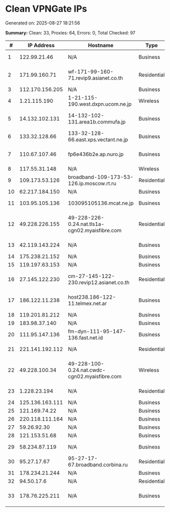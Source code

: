 # Clean VPNGate IPs
Generated on: 2025-08-27 18:21:56

**Summary:** Clean: 33, Proxies: 64, Errors: 0, Total Checked: 97

| # | IP Address | Hostname | Type | Country | Provider |
|---|------------|----------|------|---------|----------|
| 1 | 122.99.21.46 | N/A | Business | TW | Hoshin Multimedia Center Inc. |
| 2 | 171.99.160.71 | wf-171-99-160-71.revip9.asianet.co.th | Residential | TH | TRUE INTERNET CORPORATION CO. LTD. |
| 3 | 112.170.156.205 | N/A | Business | KR | Korea Telecom |
| 4 | 1.21.115.190 | 1-21-115-190.west.dxpn.ucom.ne.jp | Wireless | JP | ARTERIA Networks Corporation |
| 5 | 14.132.102.131 | 14-132-102-131.area1b.commufa.jp | Business | JP | Chubu Telecommunications Company, Inc. |
| 6 | 133.32.128.66 | 133-32-128-66.east.xps.vectant.ne.jp | Business | JP | ARTERIA Networks Corporation |
| 7 | 110.67.107.46 | fp6e436b2e.ap.nuro.jp | Business | JP | Sony Network Communications Inc. |
| 8 | 117.55.31.148 | N/A | Wireless | JP | SoftBank Corp. |
| 9 | 109.173.53.126 | broadband-109-173-53-126.ip.moscow.rt.ru | Residential | RU | PJSC Rostelecom |
| 10 | 62.217.184.150 | N/A | Business | RU | Lovitel LLC |
| 11 | 103.95.105.136 | 103095105136.mcat.ne.jp | Business | JP | Mihara Cable Television Ltd. |
| 12 | 49.228.226.155 | 49-228-226-0.24.nat.tls1a-cgn02.myaisfibre.com | Residential | TH | ADVANCED WIRELESS NETWORK COMPANY LIMITED |
| 13 | 42.119.143.224 | N/A | Business | VN | FPT Telecom Company |
| 14 | 175.238.21.152 | N/A | Business | KR | Korea Telecom |
| 15 | 119.197.63.153 | N/A | Business | KR | Korea Telecom |
| 16 | 27.145.122.230 | cm-27-145-122-230.revip12.asianet.co.th | Residential | TH | TRUE INTERNET CORPORATION CO. LTD. |
| 17 | 186.122.11.238 | host238.186-122-11.telmex.net.ar | Business | AR | Techtel LMDS Comunicaciones Interactivas S.A. |
| 18 | 119.201.81.212 | N/A | Business | KR | Korea Telecom |
| 19 | 183.98.37.140 | N/A | Business | KR | Korea Telecom |
| 20 | 111.95.147.136 | fm-dyn-111-95-147-136.fast.net.id | Business | ID | Linknet-Fastnet ASN |
| 21 | 221.141.192.112 | N/A | Residential | KR | SK Broadband Co Ltd |
| 22 | 49.228.100.34 | 49-228-100-0.24.nat.cwdc-cgn02.myaisfibre.com | Wireless | TH | ADVANCED WIRELESS NETWORK COMPANY LIMITED |
| 23 | 1.228.23.194 | N/A | Residential | KR | SK Broadband Co Ltd |
| 24 | 125.136.163.111 | N/A | Business | KR | Korea Telecom |
| 25 | 121.169.74.22 | N/A | Business | KR | Korea Telecom |
| 26 | 220.118.111.164 | N/A | Business | KR | Korea Telecom |
| 27 | 59.26.92.30 | N/A | Business | KR | Korea Telecom |
| 28 | 121.153.51.68 | N/A | Business | KR | Korea Telecom |
| 29 | 58.234.87.119 | N/A | Business | KR | SK Broadband Co Ltd |
| 30 | 95.27.17.67 | 95-27-17-67.broadband.corbina.ru | Residential | RU | PJSC "Vimpelcom" |
| 31 | 178.234.21.244 | N/A | Business | RU | PJSC Rostelecom |
| 32 | 94.50.17.6 | N/A | Residential | RU | PJSC Rostelecom |
| 33 | 178.76.225.211 | N/A | Business | RU | Limited Liability Company "TTK-Svyaz" |
